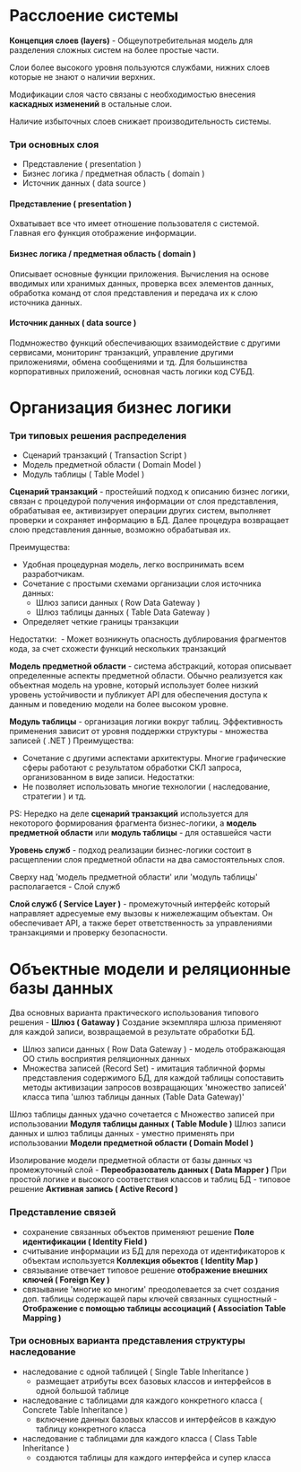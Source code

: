 # Расслоение системы

**Концепция слоев (layers)** - Общеупотребительная модель для разделения сложных систем на более простые части.

Слои более высокого уровня пользуются службами, нижних слоев которые не  знают о наличии верхних.

Модификации слоя часто связаны с необходимостью внесения **каскадных изменений** в остальные слои.

Наличие избыточных слоев снижает производительность системы. 

### Три основных слоя
 - Представление ( presentation )
 - Бизнес логика / предметная область ( domain )
 - Источник данных ( data source )
 
#### Представление ( presentation )
Охватывает все что имеет отношение пользователя с системой. Главная его функция отображение информации.

#### Бизнес логика / предметная область ( domain )
Описывает основные функции приложения. Вычисления на основе вводимых или хранимых данных, проверка всех элементов данных, обработка команд от слоя представления и передача их к слою источника данных.

#### Источник данных ( data source )
Подмножество функций обеспечивающих взаимодействие с другими сервисами, мониторинг транзакций, управление другими приложениями, обмена сообщениями и тд.
Для большинства корпоративных приложений, основная часть логики код СУБД.

# Организация бизнес логики

### Три типовых решения распределения
 - Сценарий транзакций ( Transaction Script )
 - Модель предметной области ( Domain Model )
 - Модуль таблицы ( Table Model )
 
**Сценарий транзакций** - простейший подход к описанию бизнес логики, связан с процедурой получения информации от слоя представления, 
обрабатывая ее, активизирует операции других систем, выполняет проверки и сохраняет информацию в  БД. Далее процедура возвращает слою представления данные, возможно обрабатывая их.

Преимущества:
- Удобная процедурная модель, легко воспринимать всем разработчикам.
- Сочетание с простыми схемами организации слоя источника данных:
    - Шлюз записи данных ( Row Data Gateway )
    - Шлюз таблицы данных ( Table Data Gateway )
- Определяет четкие границы транзакции

Недостатки:
 - Может возникнуть опасность дублирования фрагментов кода, за счет схожести функций нескольких транзакций

**Модель предметной области** - система абстракций, которая описывает определенные аспекты предметной области.
Обычно реализуется как объектная модель на уровне, который использует более низкий уровень устойчивости 
и публикует API для обеспечения доступа к данным и поведению модели на более высоком уровне.

**Модуль таблицы** - организация логики вокруг таблиц. Эффективность применения зависит от уровня поддержки структуры - множества записей ( .NET )
Преимущества:
- Сочетание с другими аспектами архитектуры. Многие графические сферы работают с результатом обработки СКЛ запроса, организованном в виде записи.
Недостатки:
- Не позволяет использовать многие технологии ( наследование, стратегии ) и тд.  

PS: Нередко на деле **сценарий транзакций** используется для некоторого формирования фрагмента бизнес-логики, а 
**модель предметной области** или **модуль таблицы** - для оставшейся части

**Уровень служб** - подход реализации бизнес-логики состоит в расщеплении слоя предметной области на два самостоятельных слоя.

Сверху над 'модель предметной области' или 'модуль таблицы' располагается - Слой служб

**Слой служб ( Service Layer )** - промежуточный интерфейс который направляет адресуемые ему вызовы к нижележащим объектам. 
Он обеспечивает API, а также берет ответственность за управлениями транзакциями и проверку безопасности.

# Объектные модели и реляционные базы данных

Два основных варианта практического использования типового решения - **Шлюз ( Gataway )**
 Создание экземпляра шлюза применяют  для каждой записи, возвращаемой в результате обработки БД.

- Шлюз записи данных ( Row Data Gateway ) - модель отображающая ОО стиль восприятия реляционных данных
- Множества записей (Record Set) - имитация табличной формы представления содержимого БД, 
для каждой таблицы сопоставить методы активизации запросов возвращающих 'множество записей' класса типа 'шлюз таблицы данных (Table Data Gateway)' 

Шлюз таблицы данных удачно сочетается с Множество записей при использовании **Модуля таблицы данных ( Table Module )**
Шлюз записи данных и шлюз таблицы данных - уместно применять при использовании **Модели предметной области ( Domain Model )**

Изолирование модели предметной области от базы данных чз промежуточный слой - **Переобразователь данных ( Data Mapper )**
При простой логике и высокого соответствия классов и таблиц БД  - типовое решение **Активная запись ( Active Record )**

### Представление связей
 - сохранение связанных объектов применяют решение **Поле идентификации ( Identity Field )**
 - считывание информации из БД для перехода от идентификаторов к объектам используется **Коллекция обьектов ( Identity Map )**  
 - связывание отвечает типовое решение **отображение внешних ключей ( Foreign Key )**
 - связывание 'многие ко многим' преодолевается за счет создания доп. таблицы содержащей пары ключей связанных сущностный - **Отображение с помощью таблицы ассоциаций ( Association Table Mapping )**

### Три основных варианта представления структуры наследование
 - наследование с одной таблицей ( Single Table Inheritance )
	- размещает атрибуты всех базовых классов и интерфейсов в одной большой таблице
 - наследование с таблицами для каждого конкретного класса ( Concrete Table Inheritance )
	- включение данных базовых классов и интерфейсов в каждую таблицу конкретного класса
 - наследование с таблицами для каждого класса ( Class Table Inheritance )
	- создаются таблицы для каждого интерфейса и супер класса








